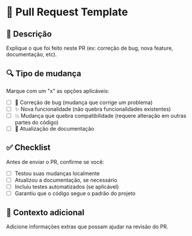 # 🧩 Pull Request Template

## 📖 Descrição
Explique o que foi feito neste PR (ex: correção de bug, nova feature, documentação, etc).

## 🔍 Tipo de mudança
Marque com um "x" as opções aplicáveis:

- [ ] 🐞 Correção de bug (mudança que corrige um problema)
- [ ] ✨ Nova funcionalidade (não quebra funcionalidades existentes)
- [ ] 💥 Mudança que quebra compatibilidade (requere alteração em outras partes do código)
- [ ] 🧾 Atualização de documentação

## ✅ Checklist
Antes de enviar o PR, confirme se você:
- [ ] Testou suas mudanças localmente
- [ ] Atualizou a documentação, se necessário
- [ ] Incluiu testes automatizados (se aplicável)
- [ ] Garantiu que o código segue o padrão do projeto

## 🧠 Contexto adicional
Adicione informações extras que possam ajudar na revisão do PR.
